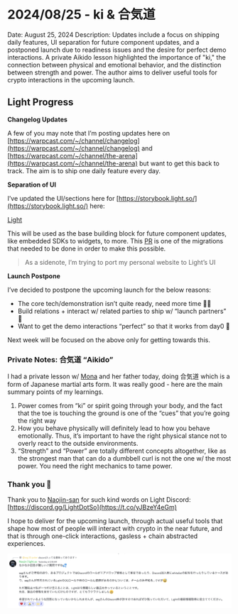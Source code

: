 # 2024/08/25 - ki & 合気道

Date: August 25, 2024
Description: Updates include a focus on shipping daily features, UI separation for future component updates, and a postponed launch due to readiness issues and the desire for perfect demo interactions. A private Aikido lesson highlighted the importance of "ki," the connection between physical and emotional behavior, and the distinction between strength and power. The author aims to deliver useful tools for crypto interactions in the upcoming launch.

## Light Progress

**Changelog Updates**

A few of you may note that I’m posting updates here on [https://warpcast.com/~/channel/changelog](https://warpcast.com/~/channel/changelog) and [https://warpcast.com/~/channel/the-arena](https://warpcast.com/~/channel/the-arena) but want to get this back to track. The aim is to ship one daily feature every day.

**Separation of UI**

I’ve updated the UI/sections here for [https://storybook.light.so/](https://storybook.light.so/) here:

[Light](https://storybook.light.so)

This will be used as the base building block for future component updates, like embedded SDKs to widgets, to more. This [PR](https://github.com/LightDotSo/LightDotSo/pull/2270) is one of the migrations that needed to be done in order to make this possible.

> As a sidenote, I’m trying to port my personal website to Light’s UI
> 

**Launch Postpone**

I’ve decided to postpone the upcoming launch for the below reasons:

- The core tech/demonstration isn’t quite ready, need more time 🙇‍♂️
- Build relations + interact w/ related parties to ship w/ “launch partners” 🙏
- Want to get the demo interactions “perfect” so that it works from day0 🙌

Next week will be focused on the above only for getting towards this.

### Private Notes: 合気道 “Aikido”

I had a private lesson w/ [Mona](https://x.com/littlemonastar) and her father today, doing 合気道 which is a form of Japanese martial arts form. It was really good - here are the main summary points of my learnings.

1. Power comes from “ki” or spirit going through your body, and the fact that the toe is touching the ground is one of the “cues” that you’re going the right way
2. How you behave physically will definitely lead to how you behave emotionally. Thus, it’s important to have the right physical stance not to overly react to the outside environments.
3. “Strength” and “Power” are totally different concepts altogether, like as the strongest man that can do a dumbbell curl is not the one w/ the most power. You need the right mechanics to tame power. 

### Thank you 🫶

Thank you to [Naojin-san](https://discord.com/users/742215516420309072) for such kind words on Light Discord: [https://discord.gg/LightDotSo](https://t.co/yJBzeY4eGm)

I hope to deliver for the upcoming launch, through actual useful tools that shape how most of people will interact with crypto in the near future, and that is through one-click interactions, gasless + chain abstracted experiences.

![Screenshot 2024-08-26 at 2.51.23 AM.png](2024%2008%2025%20-%20ki%20&%20%E5%90%88%E6%B0%97%E9%81%93%20bd6ca0a604d342168dc155887b37e26d/Screenshot_2024-08-26_at_2.51.23_AM.png)